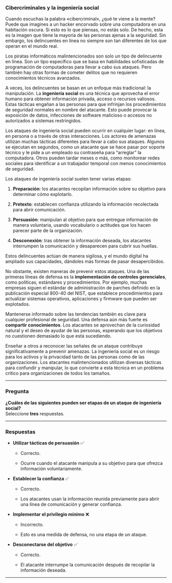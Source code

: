 
### Cibercriminales y la ingeniería social

Cuando escuchas la palabra «cibercriminal», ¿qué te viene a la mente? Puede que imagines a un hacker encorvado sobre una computadora en una habitación oscura. Si esto es lo que piensas, no estás solo. De hecho, esta es la imagen que tiene la mayoría de las personas ajenas a la seguridad. Sin embargo, los delincuentes en línea no siempre son tan diferentes de los que operan en el mundo real.

Los piratas informáticos malintencionados son solo un tipo de delincuente en línea. Son un tipo específico que se basa en habilidades sofisticadas de programación de computadoras para llevar a cabo sus ataques. Pero también hay otras formas de cometer delitos que no requieren conocimientos técnicos avanzados.

A veces, los delincuentes se basan en un enfoque más tradicional: la manipulación. La **ingeniería social** es una técnica que aprovecha el error humano para obtener información privada, acceso o recursos valiosos. Estas tácticas engañan a las personas para que infrinjan los procedimientos de seguridad normales en nombre del atacante. Esto puede provocar la exposición de datos, infecciones de software malicioso o accesos no autorizados a sistemas restringidos.

Los ataques de ingeniería social pueden ocurrir en cualquier lugar: en línea, en persona o a través de otras interacciones. Los actores de amenazas utilizan muchas tácticas diferentes para llevar a cabo sus ataques. Algunos se ejecutan en segundos, como un atacante que se hace pasar por soporte técnico y le pide a un empleado su contraseña para “arreglar” la computadora. Otros pueden tardar meses o más, como monitorear redes sociales para identificar a un trabajador temporal con menos conocimientos de seguridad.

Los ataques de ingeniería social suelen tener varias etapas:

1. **Preparación**: los atacantes recopilan información sobre su objetivo para determinar cómo explotarlo.
    
2. **Pretexto**: establecen confianza utilizando la información recolectada para abrir comunicación.
    
3. **Persuasión**: manipulan al objetivo para que entregue información de manera voluntaria, usando vocabulario o actitudes que los hacen parecer parte de la organización.
    
4. **Desconexión**: tras obtener la información deseada, los atacantes interrumpen la comunicación y desaparecen para cubrir sus huellas.
    

Estos delincuentes actúan de manera sigilosa, y el mundo digital ha ampliado sus capacidades, dándoles más formas de pasar desapercibidos.

No obstante, existen maneras de prevenir estos ataques. Una de las primeras líneas de defensa es la **implementación de controles gerenciales**, como políticas, estándares y procedimientos. Por ejemplo, muchas empresas siguen el estándar de administración de parches definido en la publicación especial 800-40 del NIST, que establece procedimientos para actualizar sistemas operativos, aplicaciones y firmware que pueden ser explotados.

Mantenerse informado sobre las tendencias también es clave para cualquier profesional de seguridad. Una defensa aún más fuerte es **compartir conocimientos**. Los atacantes se aprovechan de la curiosidad natural y el deseo de ayudar de las personas, esperando que los objetivos no cuestionen demasiado lo que está sucediendo.

Enseñar a otros a reconocer las señales de un ataque contribuye significativamente a prevenir amenazas. La ingeniería social es un riesgo para los activos y la privacidad tanto de las personas como de las organizaciones. Los atacantes malintencionados utilizan diversas tácticas para confundir y manipular, lo que convierte a esta técnica en un problema crítico para organizaciones de todos los tamaños.

---

### Pregunta

**¿Cuáles de las siguientes pueden ser etapas de un ataque de ingeniería social?**  
Seleccione **tres** respuestas.

---

### Respuestas

- **Utilizar tácticas de persuasión** ✅
    
    - Correcto.
        
    - Ocurre cuando el atacante manipula a su objetivo para que ofrezca información voluntariamente.
        
- **Establecer la confianza** ✅
    
    - Correcto.
        
    - Los atacantes usan la información reunida previamente para abrir una línea de comunicación y generar confianza.
        
- **Implementar el privilegio mínimo** ❌
    
    - Incorrecto.
        
    - Esto es una medida de defensa, no una etapa de un ataque.
        
- **Desconectarse del objetivo** ✅
    
    - Correcto.
        
    - El atacante interrumpe la comunicación después de recopilar la información deseada.
        

---

